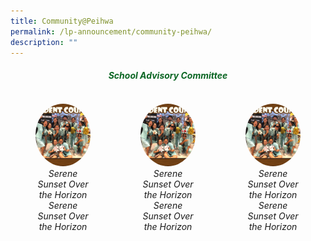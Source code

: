 ```yaml
---
title: Community@Peihwa
permalink: /lp-announcement/community-peihwa/
description: ""
---
```

<h5 style="color:#0B6623; text-align:center;">School Advisory Committee</h5>

<div style="display: flex; justify-content: center;" class="image-container">
<figure>
      <img alt="Serene Sunset Over the Horizon" style="width: 100px;height: 100px; object-fit: cover;border-radius: 50%; overflow: hidden;" src="/images/AlbumStudCounsellor3.jpeg">
<figcaption style="text-align: center; font-style: italic;" class="caption">Serene Sunset Over the Horizon</figcaption>
	<figcaption style="text-align: center; font-style: italic;" class="caption">Serene Sunset Over the Horizon</figcaption>
    </figure>
	
<figure>
      <img alt="Serene Sunset Over the Horizon" style="width: 100px;height: 100px; object-fit: cover;border-radius: 50%; overflow: hidden;" src="/images/AlbumStudCounsellor3.jpeg">
<figcaption style="text-align: center; font-style: italic;" class="caption">Serene Sunset Over the Horizon</figcaption>
	<figcaption style="text-align: center; font-style: italic;" class="caption">Serene Sunset Over the Horizon</figcaption>
    </figure>
<figure>
      <img alt="Serene Sunset Over the Horizon" style="width: 100px;height: 100px; object-fit: cover;border-radius: 50%; overflow: hidden;" src="/images/AlbumStudCounsellor3.jpeg">
<figcaption style="text-align: center; font-style: italic;" class="caption">Serene Sunset Over the Horizon</figcaption>
	<figcaption style="text-align: center; font-style: italic;" class="caption">Serene Sunset Over the Horizon</figcaption>
    </figure></div>